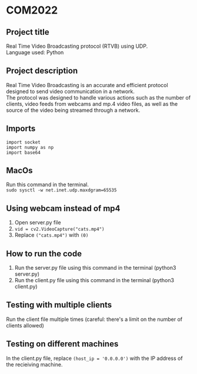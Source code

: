 # COM2022

## Project title
Real Time Video Broadcasting protocol (RTVB) using UDP.\
Language used: Python


## Project description
Real Time Video Broadcasting is an accurate and efficient protocol designed to send video communication in a network. \
The protocol was designed to handle various actions such as the number of clients, video feeds from webcams and mp.4 video files, as well as the source of the video being streamed through a network. 


## Imports
`import socket`\
`import numpy as np`\
`import base64`



## MacOs
Run this command in the terminal.\
`sudo sysctl -w net.inet.udp.maxdgram=65535`


## Using webcam instead of mp4
1. Open server.py file
2. `vid = cv2.VideoCapture("cats.mp4")`
3. Replace `("cats.mp4")` with `(0)`


## How to run the code
1. Run the server.py file using this command in the terminal (python3 server.py)
2. Run the client.py file using this command in the terminal (python3 client.py)


## Testing with multiple clients
Run the client file multiple times (careful: there's a limit on the number of clients allowed)
 
## Testing on different machines
 In the client.py file, replace `(host_ip = '0.0.0.0')` with the IP address of the recieiving machine. 
 
